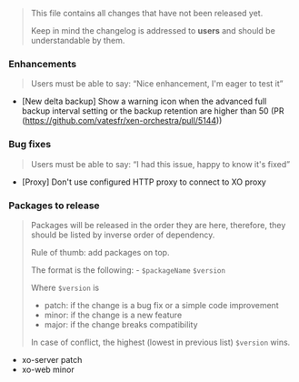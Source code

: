 > This file contains all changes that have not been released yet.
>
> Keep in mind the changelog is addressed to **users** and should be
> understandable by them.

### Enhancements

> Users must be able to say: “Nice enhancement, I'm eager to test it”

- [New delta backup] Show a warning icon when the advanced full backup interval setting or the backup retention are higher than 50 (PR (https://github.com/vatesfr/xen-orchestra/pull/5144))

### Bug fixes

> Users must be able to say: “I had this issue, happy to know it's fixed”

- [Proxy] Don't use configured HTTP proxy to connect to XO proxy

### Packages to release

> Packages will be released in the order they are here, therefore, they should
> be listed by inverse order of dependency.
>
> Rule of thumb: add packages on top.
>
> The format is the following: - `$packageName` `$version`
>
> Where `$version` is
>
> - patch: if the change is a bug fix or a simple code improvement
> - minor: if the change is a new feature
> - major: if the change breaks compatibility
>
> In case of conflict, the highest (lowest in previous list) `$version` wins.

- xo-server patch
- xo-web minor
